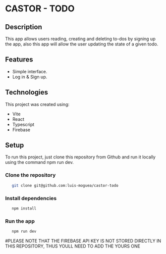 # CASTOR - TODO

## Description

This app allows users reading, creating and deleting to-dos by signing up the app, also this app will allow the user updating the state of a given todo.

## Features

- Simple interface.
- Log in & Sign up.

## Technologies

This project was created using:

- Vite
- React
- Typescript
- Firebase

## Setup

To run this project, just clone this repository from Github and run it locally using the command npm run dev.

### Clone the repository

```bash
   git clone git@github.com:luis-moguea/castor-todo
```

### Install dependencies

```bash
   npm install
```

### Run the app

```bash
   npm run dev
```

#PLEASE NOTE THAT THE FIREBASE API KEY IS NOT STORED DIRECTLY IN THIS REPOSITORY, THUS YOULL NEED TO ADD THE YOURS ONE
